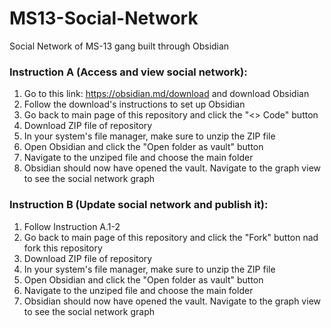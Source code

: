 # MS13-Social-Network
 Social Network of MS-13 gang built through Obsidian

### Instruction A (Access and view social network):
1. Go to this link: https://obsidian.md/download and download Obsidian
2. Follow the download's instructions to set up Obsidian
3. Go back to main page of this repository and click the "<> Code" button
4. Download ZIP file of repository
5. In your system's file manager, make sure to unzip the ZIP file
6. Open Obsidian and click the "Open folder as vault" button
7. Navigate to the unziped file and choose the main folder
8. Obsidian should now have opened the vault. Navigate to the graph view to see the social network graph

### Instruction B (Update social network and publish it):
1. Follow Instruction A.1-2
2. Go back to main page of this repository and click the "Fork" button nad fork this repository
4. Download ZIP file of repository
5. In your system's file manager, make sure to unzip the ZIP file
6. Open Obsidian and click the "Open folder as vault" button
7. Navigate to the unziped file and choose the main folder
8. Obsidian should now have opened the vault. Navigate to the graph view to see the social network graph

